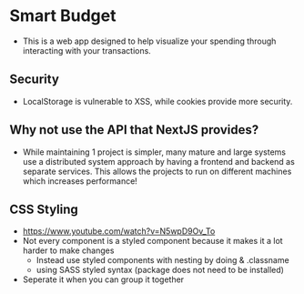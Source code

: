 # Smart Budget
- This is a web app designed to help visualize your spending through interacting with your transactions.


## Security
- LocalStorage is vulnerable to XSS, while cookies provide more security.

## Why not use the API that NextJS provides?
- While maintaining 1 project is simpler, many mature and large systems use a distributed system approach by having a frontend and backend as separate services. This allows the projects to run on different machines which increases performance!

## CSS Styling
- https://www.youtube.com/watch?v=N5wpD9Ov_To
- Not every component is a styled component because it makes it a lot harder to make changes
	- Instead use styled components with nesting by doing & .classname
	- using SASS styled syntax (package does not need to be installed)
- Seperate it when you can group it together